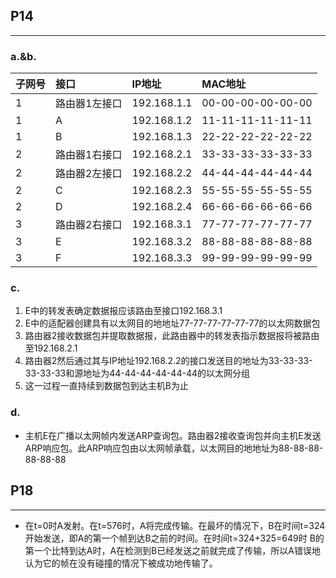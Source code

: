 ## P14
---
### a.&b.

|子网号|接口|IP地址|MAC地址|
|:-|:-|:-|:-|
|1|路由器1左接口|192.168.1.1|00-00-00-00-00-00|
|1|A|192.168.1.2|11-11-11-11-11-11|
|1|B|192.168.1.3|22-22-22-22-22-22|
|2|路由器1右接口|192.168.2.1|33-33-33-33-33-33|
|2|路由器2左接口|192.168.2.2|44-44-44-44-44-44|
|2|C|192.168.2.3|55-55-55-55-55-55|
|2|D|192.168.2.4|66-66-66-66-66-66|
|3|路由器2右接口|192.168.3.1|77-77-77-77-77-77|
|3|E|192.168.3.2|88-88-88-88-88-88|
|3|F|192.168.3.3|99-99-99-99-99-99|

### c.

1. E中的转发表确定数据报应该路由至接口192.168.3.1
2. E中的适配器创建具有以太网目的地地址77-77-77-77-77-77的以太网数据包
3. 路由器2接收数据包并提取数据报，此路由器中的转发表指示数据报将被路由至192.168.2.1
4. 路由器2然后通过其与IP地址192.168.2.2的接口发送目的地址为33-33-33-33-33-33和源地址为44-44-44-44-44-44的以太网分组
5. 这一过程一直持续到数据包到达主机B为止

### d.

- 主机E在广播以太网帧内发送ARP查询包。路由器2接收查询包并向主机E发送ARP响应包。此ARP响应包由以太网帧承载，以太网目的地地址为88-88-88-88-88-88

## P18
---

- 在t=0时A发射。在t=576时，A将完成传输。在最坏的情况下，B在时间t=324开始发送，即A的第一个帧到达B之前的时间。在时间t=324+325=649时 B的第一个比特到达A时，A在检测到B已经发送之前就完成了传输，所以A错误地认为它的帧在没有碰撞的情况下被成功地传输了。